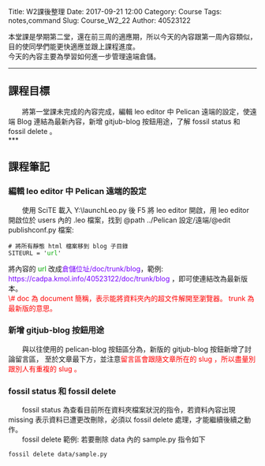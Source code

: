 Title: W2課後整理
Date: 2017-09-21 12:00
Category: Course
Tags: notes,command
Slug: Course_W2_22
Author: 40523122
   
本堂課是學期第二堂，還在前三周的適應期，所以今天的內容跟第一周內容類似，目的使同學們能更快適應並跟上課程進度。<br/>
今天的內容主要為學習如何進一步管理遠端倉儲。<br/>

<!-- PELICAN_END_SUMMARY -->
***
<h2>課程目標</h2>
　　將第一堂課未完成的內容完成，編輯 leo editor 中 Pelican 遠端的設定，使遠端 Blog 連結為最新內容，新增 gitjub-blog 按鈕用途，了解 fossil status 和 fossil delete 。  <br/>
***
<h2>課程筆記</h2>
<h3>編輯 leo editor 中 Pelican 遠端的設定</h3>
　　使用 SciTE 載入 Y:\launchLeo.py 後 F5 將 leo editor 開啟，用 leo editor 開啟位於 users 內的 .leo 檔案，找到 @path ../Pelican 設定/遠端/@edit publishconf.py 檔案: 
<pre><code># 將所有靜態 html 檔案移到 blog 子目錄
SITEURL = '<font color="#00AA00">url</font>'</code></pre>
將內容的 <font color="#00AA00">url</font> 改成<font color="#7700FF">倉儲位址/doc/trunk/blog</font>，範例:<font color="#7700FF"> https://cadpa.kmol.info/40523122/doc/trunk/blog </font>，即可使連結改為最新版本。 <br/>
<font color="	#FF0000">\# doc 為 document 簡稱，表示能將資料夾內的超文件解開至瀏覽器。 trunk 為最新版的意思。</font><br/>
<h3>新增 gitjub-blog 按鈕用途</h3>
　　與以往使用的 pelican-blog 按鈕區分為，新版的 gitjub-blog 按鈕新增了討論留言區， 至於文章最下方，並注意<font color="	#FF0000">留言區會跟隨文章所在的 slug ，所以盡量別跟別人有重複的 slug 。</font><br/>
<h3>fossil status 和 fossil delete </h3>
　　fossil status 為查看目前所在資料夾檔案狀況的指令，若資料內容出現 missing 表示資料已遭更改刪除，必須以 fossil delete 處理，才能繼續後續之動作。<br/>
　　fossil delete 範例: 若要刪除 data 內的 sample.py 指令如下
<pre><code>fossil delete data/sample.py</code></pre>